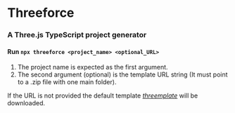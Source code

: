 # Threeforce
### A Three.js TypeScript project generator

#### Run `npx threeforce <project_name> <optional_URL>`

1. The project name is expected as the first argument.
2. The second argument (optional) is the template URL string (It must point to a .zip file with one main folder).

If the URL is not provided the default template *[threemplate](https://github.com/Iranon/threemplate)* will be downloaded.
